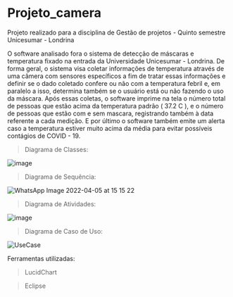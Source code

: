 # Projeto_camera
Projeto realizado para a disciplina de Gestão de projetos - Quinto semestre Unicesumar - Londrina

O software analisado fora o sistema de detecção de máscaras e temperatura fixado na entrada da Universidade Unicesumar - Londrina.
De forma geral, o sistema visa coletar informações de temperatura através de uma câmera com sensores específicos a fim de tratar essas informações e definir se o dado coletado confere ou não com a temperatura febril e, em paralelo a isso, determina também se o usuário está ou não fazendo o uso da máscara. Após essas coletas, o software imprime na tela o número total de pessoas que estão acima da temperatura padrão ( 37.2 C ), e o número de pessoas que estão com e sem mascara, registrando também à data referente a cada medição. E por último o software também emite um alerta caso a temperatura estiver muito acima da média para evitar possíveis contágios de COVID - 19.  

> Diagrama de Classes:

![image](https://user-images.githubusercontent.com/67290959/161864505-8d19aefb-7470-405a-a4b7-72456a948370.png)

> Diagrama de Sequência:

![WhatsApp Image 2022-04-05 at 15 15 22](https://user-images.githubusercontent.com/67290959/161861357-bd5cc37b-b5f0-4c07-aa7a-0b2e405fb5aa.jpeg)

> Diagrama de Atividades:

![image](https://user-images.githubusercontent.com/67290959/161864630-1f02bec0-8b91-4b32-8610-18bbb21c8e4b.png)

> Diagrama de Caso de Uso:

![UseCase](https://user-images.githubusercontent.com/67290959/161871042-6058c7e8-3e9b-495f-97e2-74f8235c812c.png)

Ferramentas utilizadas:

> LucidChart

> Eclipse
